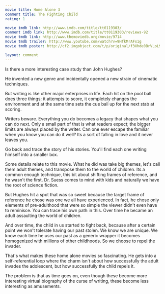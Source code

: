 ```yaml
---
movie title: Home Alone 3
comment title: The Fighting Child
rating: 1

movie imdb link: http://www.imdb.com/title/tt0119303/
comment imdb link: http://www.imdb.com/title/tt0119303/reviews-92
movie tmdb link: http://www.themoviedb.org/movie/9714
movie tmdb trailer: http://www.youtube.com/watch?v=9HfkMrAFs1g
movie tmdb poster: http://cf2.imgobject.com/t/p/original/f3Xhde0BrVLoL9zn1neJ6jzcirF.jpg

layout: comment
---
```


Is there a more interesting case study than John Hughes?

He invented a new genre and incidentally opened a new strain of cinematic techniques.

But writing is like other major enterprises in life. Each hit on the pool ball does three things; it attempts to score, it completely changes the environment and at the same time sets the cue ball up for the next stab at scoring.

Writers beware. Everything you do becomes a legacy that shapes what you can do next. Only a small part of that is what readers expect; the bigger limits are always placed by the writer. Can one ever escape the familiar when you know you can do it well? Its a sort of falling in love and it never leaves you.

Go back and trace the story of his stories. You'll find each one writing himself into a smaller box.

Some details relate to this movie. What he did was take big themes, let's call them adult themes, and transpose them to the world of children. Its a common enough technique, this bit about shifting frames of reference, and he wasn't the first. Dr. Suess comes to mind with kids and naturally we have the root of science fiction.

But Hughes hit a spot that was so sweet because the target frame of reference he chose was one we all have experienced. In fact, he chose only elements of pre-adulthood that were so simple the viewer didn't even have to reminisce. You can trace his own path in this. Over time he became an adult assaulting the world of children.

And over time, the child in us started to fight back, because after a certain point we won't tolerate having our past stolen. We know we are unique. We know each time he uses our past as a generic wrapper it becomes homogenized with millions of other childhoods. So we choose to repel the invader.

That's what makes these home alone movies so fascinating. He gets into a self-referential loop where the charm isn't about how successfully the adult invades the adolescent, but how successfully the child repels it.

The problem is that as time goes on, even though these become more interesting virtual biography of the curse of writing, these become less interesting as amusements.
